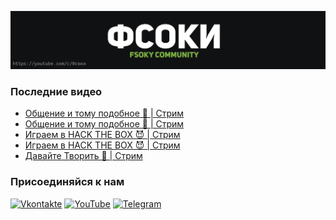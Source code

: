 [![Header](https://github.com/Fsoky/Fsoky/blob/main/assets/header-github.jpg)](https://youtube.com/c/Фсоки)

### Последние видео
<!-- YOUTUBE:START -->
- [Общение и тому подобное 🍇 | Стрим](https://www.youtube.com/watch?v=7o6aIRUT5Qk)
- [Общение и тому подобное 🍇 | Стрим](https://www.youtube.com/watch?v=KImecHsoZfA)
- [Играем в HACK THE BOX  😈 | Стрим](https://www.youtube.com/watch?v=DW6nW3T7ENk)
- [Играем в HACK THE BOX  😈 | Стрим](https://www.youtube.com/watch?v=xuU63M5D-v0)
- [Давайте Творить 🍋 | Стрим](https://www.youtube.com/watch?v=tPnjIkvC3ng)
<!-- YOUTUBE:END -->

### Присоединяйся к нам
[![Vkontakte](https://img.shields.io/badge/Vkontakte-black?style=for-the-badge&logo=VK)](https://vk.com/fsoky)
[![YouTube](https://img.shields.io/badge/YouTube-red?style=for-the-badge&logo=YouTube)](https://youtube.com/c/Фсоки)
[![Telegram](https://img.shields.io/badge/Telegram-blue?style=for-the-badge&logo=Telegram)](https://t.me/fsokycommunity)
